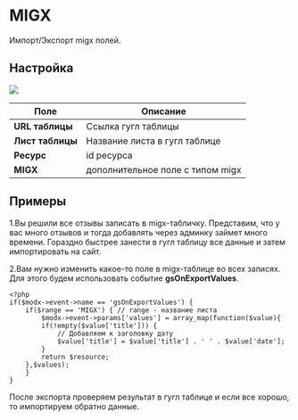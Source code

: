 # MIGX

Импорт/Экспорт migx полей.  

## **Настройка**

![](https://file.modx.pro/files/4/5/8/458cde4c4df9a839d414ff89e121fbb4.jpg)


| Поле | Описание |
| -- | -- |
| **URL таблицы** | Ссылка гугл таблицы |
| **Лист таблицы** | Название листа в гугл таблице |
| **Ресурс** | id ресурса |
| **MIGX** | дополнительное поле с типом migx |

## Примеры

1.Вы решили все отзывы записать в migx-табличку. Представим, что у вас много отзывов и тогда добавлять через админку займет много времени. Гораздно быстрее занести в гугл таблицу все данные и затем импортировать на сайт.

2.Вам нужно изменить какое-то поле в migx-таблице во всех записях. Для этого будем использовать событие **gsOnExportValues**.

	<?php
	if($modx->event->name == 'gsOnExportValues') {
		if($range == 'MIGX') { // range - название листа 
			$modx->event->params['values'] = array_map(function($value){
	        if(!empty($value['title'])) {
	        	// Добавляем к заголовку дату
	            $value['title'] = $value['title'] . ' ' . $value['date'];
	        }
	        return $resource;
	    },$values);
		}	
	}

После экспорта проверяем результат в гугл таблице и если все хорошо, то импортируем обратно данные.